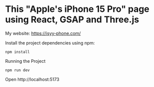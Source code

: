 # This "Apple's iPhone 15 Pro" page using React, GSAP and Three.js

My website: https://isyy-phone.com/



Install the project dependencies using npm:
```
npm install
```
Running the Project
```
npm run dev
```
Open http://localhost:5173
